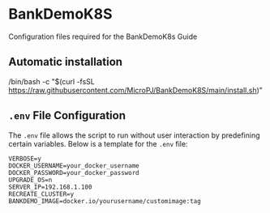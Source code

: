 # BankDemoK8S
Configuration files required for the BankDemoK8s Guide

## Automatic installation

/bin/bash -c "$(curl -fsSL https://raw.githubusercontent.com/MicroPJ/BankDemoK8S/main/install.sh)"

## `.env` File Configuration

The `.env` file allows the script to run without user interaction by predefining certain variables. Below is a template for the `.env` file:

```env
VERBOSE=y
DOCKER_USERNAME=your_docker_username
DOCKER_PASSWORD=your_docker_password
UPGRADE_OS=n
SERVER_IP=192.168.1.100
RECREATE_CLUSTER=y
BANKDEMO_IMAGE=docker.io/yourusername/customimage:tag
